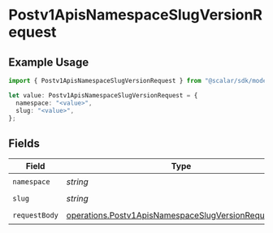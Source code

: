 # Postv1ApisNamespaceSlugVersionRequest

## Example Usage

```typescript
import { Postv1ApisNamespaceSlugVersionRequest } from "@scalar/sdk/models/operations";

let value: Postv1ApisNamespaceSlugVersionRequest = {
  namespace: "<value>",
  slug: "<value>",
};
```

## Fields

| Field                                                                                                                        | Type                                                                                                                         | Required                                                                                                                     | Description                                                                                                                  |
| ---------------------------------------------------------------------------------------------------------------------------- | ---------------------------------------------------------------------------------------------------------------------------- | ---------------------------------------------------------------------------------------------------------------------------- | ---------------------------------------------------------------------------------------------------------------------------- |
| `namespace`                                                                                                                  | *string*                                                                                                                     | :heavy_check_mark:                                                                                                           | N/A                                                                                                                          |
| `slug`                                                                                                                       | *string*                                                                                                                     | :heavy_check_mark:                                                                                                           | N/A                                                                                                                          |
| `requestBody`                                                                                                                | [operations.Postv1ApisNamespaceSlugVersionRequestBody](../../models/operations/postv1apisnamespaceslugversionrequestbody.md) | :heavy_check_mark:                                                                                                           | N/A                                                                                                                          |